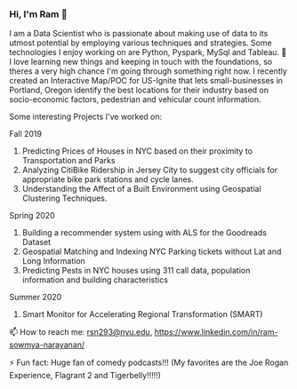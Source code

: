 ### Hi, I'm Ram 👋

<!--
**Ram-SN/Ram-SN** is a ✨ _special_ ✨ repository because its `README.md` (this file) appears on your GitHub profile.

Here are some ideas to get you started:

- 🔭 I’m currently working on ...
- 🌱 I’m currently learning ...
- 👯 I’m looking to collaborate on ...
- 🤔 I’m looking for help with ...
- 💬 Ask me about ...
- 📫 How to reach me: ...
- 😄 Pronouns: ...
- ⚡ Fun fact: ...
-->

I am a Data Scientist who is passionate about making use of data to its utmost potential by employing various techniques and strategies. Some technologies I enjoy working on are Python, Pyspark, MySql and Tableau. 🌱 I love learning new things and keeping in touch with the foundations, so theres a very high chance I'm going through something right now. I recently created an Interactive Map/POC for US-Ignite that lets small-businesses in Portland, Oregon identify the best locations for their industry based on socio-economic factors, pedestrian and vehicular count information. 

Some interesting Projects I've worked on:

Fall 2019
1. Predicting Prices of Houses in NYC based on their proximity to Transportation and Parks
2. Analyzing CitiBike Ridership in Jersey City to suggest city officials for appropriate bike park stations and cycle lanes.
3. Understanding the Affect of a Built Environment using Geospatial Clustering Techniques.

Spring 2020
1. Building a recommender system using with ALS for the Goodreads Dataset
2. Geospatial Matching and Indexing NYC Parking tickets without Lat and Long Information
3. Predicting Pests in NYC houses using 311 call data, population information and building characteristics

Summer 2020
1. Smart Monitor for Accelerating Regional Transformation (SMART)

📫 How to reach me: rsn293@nyu.edu, https://www.linkedin.com/in/ram-sowmya-narayanan/

⚡ Fun fact: Huge fan of comedy podcasts!!! (My favorites are the Joe Rogan Experience, Flagrant 2 and Tigerbelly!!!!!)
